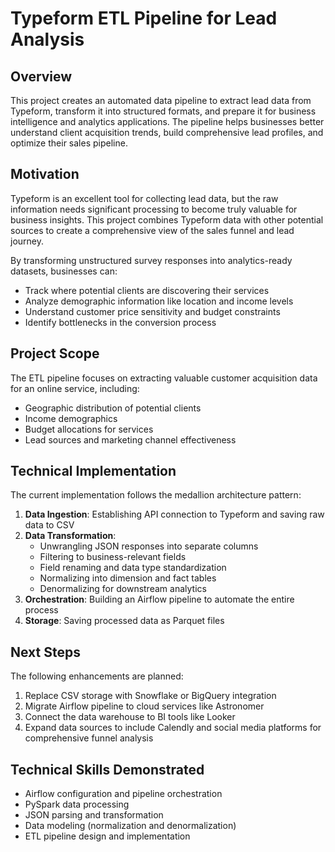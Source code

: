 # Typeform ETL Pipeline for Lead Analysis

## Overview
This project creates an automated data pipeline to extract lead data from Typeform, transform it into structured formats, and prepare it for business intelligence and analytics applications. The pipeline helps businesses better understand client acquisition trends, build comprehensive lead profiles, and optimize their sales pipeline.

## Motivation
Typeform is an excellent tool for collecting lead data, but the raw information needs significant processing to become truly valuable for business insights. This project combines Typeform data with other potential sources to create a comprehensive view of the sales funnel and lead journey.

By transforming unstructured survey responses into analytics-ready datasets, businesses can:
- Track where potential clients are discovering their services
- Analyze demographic information like location and income levels
- Understand customer price sensitivity and budget constraints
- Identify bottlenecks in the conversion process

## Project Scope
The ETL pipeline focuses on extracting valuable customer acquisition data for an online service, including:
- Geographic distribution of potential clients
- Income demographics
- Budget allocations for services
- Lead sources and marketing channel effectiveness

## Technical Implementation
The current implementation follows the medallion architecture pattern:
1. **Data Ingestion**: Establishing API connection to Typeform and saving raw data to CSV
2. **Data Transformation**: 
   - Unwrangling JSON responses into separate columns
   - Filtering to business-relevant fields
   - Field renaming and data type standardization
   - Normalizing into dimension and fact tables
   - Denormalizing for downstream analytics
3. **Orchestration**: Building an Airflow pipeline to automate the entire process
4. **Storage**: Saving processed data as Parquet files

## Next Steps
The following enhancements are planned:
1. Replace CSV storage with Snowflake or BigQuery integration
2. Migrate Airflow pipeline to cloud services like Astronomer
3. Connect the data warehouse to BI tools like Looker
4. Expand data sources to include Calendly and social media platforms for comprehensive funnel analysis

## Technical Skills Demonstrated
- Airflow configuration and pipeline orchestration
- PySpark data processing
- JSON parsing and transformation
- Data modeling (normalization and denormalization)
- ETL pipeline design and implementation